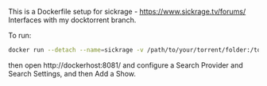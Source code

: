 This is a Dockerfile setup for sickrage - https://www.sickrage.tv/forums/
Interfaces with my docktorrent branch.

To run:

```bash
docker run --detach --name=sickrage -v /path/to/your/torrent/folder:/torrent -v /etc/localtime:/etc/localtime:ro -p 8081:8081 --link docktorrentcontainer:docktorrent bonega/sickrage
```

then open http://dockerhost:8081/ and configure a Search Provider and Search Settings, and then Add a Show.
